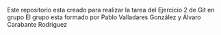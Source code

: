 Este repositorio esta creado para realizar la tarea del Ejercicio 2 de Git en grupo
El grupo esta formado por Pablo Valladares González y Álvaro Carabante Rodriguez
